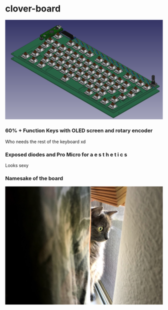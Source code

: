 # clover-board

![FreeCAD Screenshot made with KiCadStepUp Addon](https://github.com/b-gong/clover-board/blob/main/clover_board.png?raw=true)

### 60% + Function Keys with OLED screen and rotary encoder
Who needs the rest of the keyboard xd

### Exposed diodes and Pro Micro for a e s t h e t i c s
Looks sexy

### Namesake of the board
![So cute!](https://github.com/b-gong/clover-board/blob/main/clover.jpg?raw=true)
